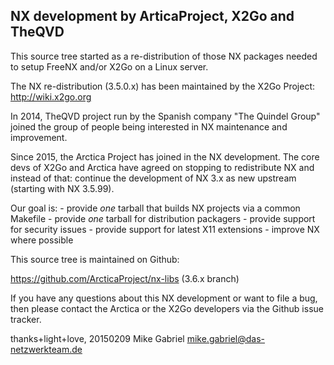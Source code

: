 NX development by ArticaProject, X2Go and TheQVD
------------------------------------------------

This source tree started as a re-distribution of those NX packages needed
to setup FreeNX and/or X2Go on a Linux server.

The NX re-distribution (3.5.0.x) has been maintained by the X2Go Project:
http://wiki.x2go.org

In 2014, TheQVD project run by the Spanish company "The Quindel Group"
joined the group of people being interested in NX maintenance and
improvement.

Since 2015, the Arctica Project has joined in the NX development. The
core devs of X2Go and Arctica have agreed on stopping to redistribute
NX and instead of that: continue the development of NX 3.x as new
upstream (starting with NX 3.5.99).

Our goal is: 
    - provide _one_ tarball that builds NX projects via a common Makefile
    - provide _one_ tarball for distribution packagers
    - provide support for security issues
    - provide support for latest X11 extensions
    - improve NX where possible

This source tree is maintained on Github:

  https://github.com/ArcticaProject/nx-libs (3.6.x branch)


If you have any questions about this NX development or want to file  a
bug, then please contact the Arctica or the X2Go developers via the
Github issue tracker.

thanks+light+love, 20150209
Mike Gabriel <mike.gabriel@das-netzwerkteam.de>
